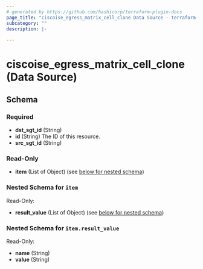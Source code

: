 ```yaml
---
# generated by https://github.com/hashicorp/terraform-plugin-docs
page_title: "ciscoise_egress_matrix_cell_clone Data Source - terraform-provider-ciscoise"
subcategory: ""
description: |-
  
---
```


# ciscoise_egress_matrix_cell_clone (Data Source)





<!-- schema generated by tfplugindocs -->
## Schema

### Required

- **dst_sgt_id** (String)
- **id** (String) The ID of this resource.
- **src_sgt_id** (String)

### Read-Only

- **item** (List of Object) (see [below for nested schema](#nestedatt--item))

<a id="nestedatt--item"></a>
### Nested Schema for `item`

Read-Only:

- **result_value** (List of Object) (see [below for nested schema](#nestedobjatt--item--result_value))

<a id="nestedobjatt--item--result_value"></a>
### Nested Schema for `item.result_value`

Read-Only:

- **name** (String)
- **value** (String)


